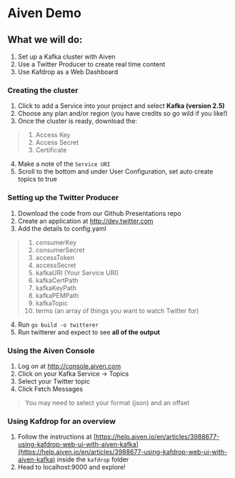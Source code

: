# Aiven Demo

## What we will do:

1.	Set up a Kafka cluster with Aiven
2.	Use a Twitter Producer to create real time content
3.	Use Kafdrop as a Web Dashboard

###	Creating the cluster

1.	Click to add a Service into your project and select **Kafka (version 2.5)**
2.	Choose any plan and/or region (you have credits so go wild if you like!)
3.	Once the cluster is ready, download the:
>  1.	Access Key
>  2.	Access Secret
>  3.	Certificate
4.	Make a note of the `Service URI`
5.	Scroll to the bottom and under User Configuration, set auto create topics to true

###	Setting up the Twitter Producer

1.	Download the code from our Github Presentations repo
2.	Create an application at http://dev.twitter.com
3.	Add the details to config.yaml
>  1.	consumerKey
>  2.	consumerSecret
> 3.	accessToken
>  4.	accessSecret
>  5.	kafkaURI (Your Service URI)
>  6.	kafkaCertPath
>  7.	kafkaKeyPath
>  8.	kafkaPEMPath
>  9.	kafkaTopic
>  10.	terms (an array of things you want to watch Twitter for)
  4.	Run `go build -o twitterer`
  5.	Run twitterer and expect to see **all of the output**
  
###	Using the Aiven Console

1.	Log on at http://console.aiven.com
2.	Click on your Kafka Service -> Topics
3.	Select your Twitter topic
4.	Click Fetch Messages
> You may need to select your format (json) and an offset
    
###	Using Kafdrop for an overview

1.	Follow the instructions at [https://help.aiven.io/en/articles/3988677-using-kafdrop-web-ui-with-aiven-kafka](https://help.aiven.io/en/articles/3988677-using-kafdrop-web-ui-with-aiven-kafka) inside the `kafdrop` folder
2. Head to localhost:9000 and explore!

